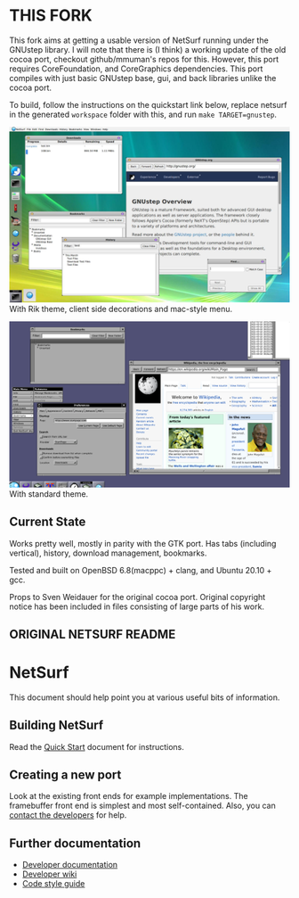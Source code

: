 
THIS FORK
=======

This fork aims at getting a usable version of NetSurf running under the
GNUstep library. I will note that there is (I think) a working update of
the old cocoa port, checkout github/mmuman's repos for this. However,
this port requires CoreFoundation, and CoreGraphics dependencies. This 
port compiles with just basic GNUstep base, gui, and back libraries 
unlike the cocoa port.

To build, follow the instructions on the quickstart link below, replace netsurf in the generated `workspace` folder with this, and run `make TARGET=gnustep`.

![Screenshot](/screenshots/screenshot.jpeg)
With Rik theme, client side decorations and mac-style menu.

![Screenshot](/screenshots/screenshot2.png)
With standard theme.

Current State
----------------
Works pretty well, mostly in parity with the GTK port. Has tabs (including vertical), history, download management, bookmarks.


Tested and built on OpenBSD 6.8(macppc) + clang, and Ubuntu 20.10 + gcc.


Props to Sven Weidauer for the original cocoa port. Original copyright notice
has been included in files consisting of large parts of his work.

ORIGINAL NETSURF README
----------------

NetSurf
=======

This document should help point you at various useful bits of information.


Building NetSurf
----------------

Read the [Quick Start](docs/quick-start.md) document for instructions.


Creating a new port
-------------------

Look at the existing front ends for example implementations.
The framebuffer front end is simplest and most self-contained.
Also, you can [contact the developers](http://www.netsurf-browser.org/contact/)
for help.


Further documentation
---------------------

* [Developer documentation](http://www.netsurf-browser.org/developers/)
* [Developer wiki](http://wiki.netsurf-browser.org/Documentation/)
* [Code style guide](http://www.netsurf-browser.org/developers/StyleGuide.pdf)
